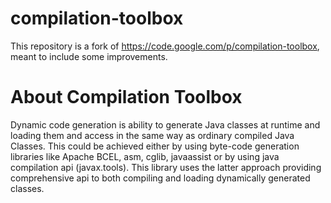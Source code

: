 compilation-toolbox
===================

This repository is a fork of https://code.google.com/p/compilation-toolbox, meant to include some improvements.

About Compilation Toolbox
==========================
Dynamic code generation is ability to generate Java classes at runtime and loading them and access in the same way as ordinary compiled Java Classes. This could be achieved either by using byte-code generation libraries like Apache BCEL, asm, cglib, javaassist or by using java compilation api (javax.tools). This library uses the latter approach providing comprehensive api to both compiling and loading dynamically generated classes.
